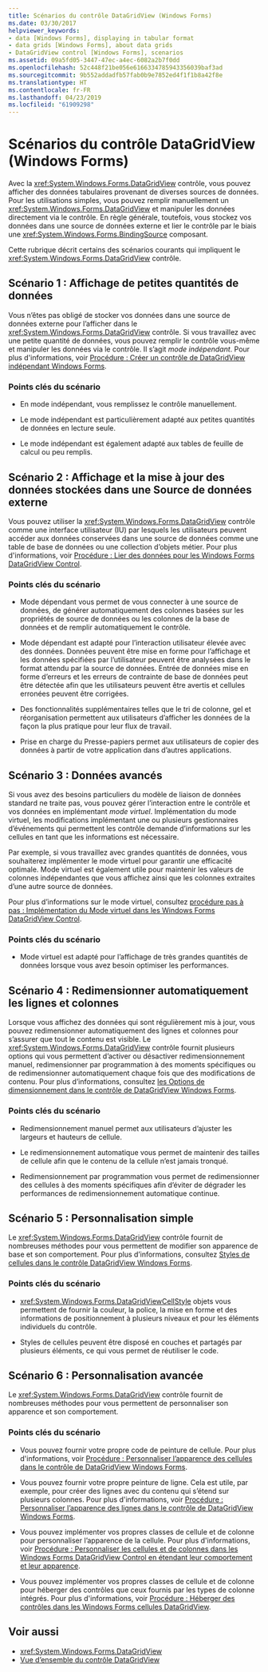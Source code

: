 ```yaml
---
title: Scénarios du contrôle DataGridView (Windows Forms)
ms.date: 03/30/2017
helpviewer_keywords:
- data [Windows Forms], displaying in tabular format
- data grids [Windows Forms], about data grids
- DataGridView control [Windows Forms], scenarios
ms.assetid: 09a5fd05-3447-47ec-a4ec-6082a2b7f0dd
ms.openlocfilehash: 52c448f21be056e6166334785943356039baf3ad
ms.sourcegitcommit: 9b552addadfb57fab0b9e7852ed4f1f1b8a42f8e
ms.translationtype: HT
ms.contentlocale: fr-FR
ms.lasthandoff: 04/23/2019
ms.locfileid: "61909298"
---
```

# <a name="datagridview-control-scenarios-windows-forms"></a>Scénarios du contrôle DataGridView (Windows Forms)
Avec la <xref:System.Windows.Forms.DataGridView> contrôle, vous pouvez afficher des données tabulaires provenant de diverses sources de données. Pour les utilisations simples, vous pouvez remplir manuellement un <xref:System.Windows.Forms.DataGridView> et manipuler les données directement via le contrôle. En règle générale, toutefois, vous stockez vos données dans une source de données externe et lier le contrôle par le biais une <xref:System.Windows.Forms.BindingSource> composant.  
  
 Cette rubrique décrit certains des scénarios courants qui impliquent le <xref:System.Windows.Forms.DataGridView> contrôle.  
  
## <a name="scenario-1-displaying-small-amounts-of-data"></a>Scénario 1 : Affichage de petites quantités de données  
 Vous n’êtes pas obligé de stocker vos données dans une source de données externe pour l’afficher dans le <xref:System.Windows.Forms.DataGridView> contrôle. Si vous travaillez avec une petite quantité de données, vous pouvez remplir le contrôle vous-même et manipuler les données via le contrôle. Il s’agit *mode indépendant*. Pour plus d'informations, voir [Procédure : Créer un contrôle de DataGridView indépendant Windows Forms](how-to-create-an-unbound-windows-forms-datagridview-control.md).  
  
### <a name="scenario-key-points"></a>Points clés du scénario  
  
- En mode indépendant, vous remplissez le contrôle manuellement.  
  
- Le mode indépendant est particulièrement adapté aux petites quantités de données en lecture seule.  
  
- Le mode indépendant est également adapté aux tables de feuille de calcul ou peu remplis.  
  
## <a name="scenario-2-viewing-and-updating-data-stored-in-an-external-data-source"></a>Scénario 2 : Affichage et la mise à jour des données stockées dans une Source de données externe  
 Vous pouvez utiliser la <xref:System.Windows.Forms.DataGridView> contrôle comme une interface utilisateur (IU) par lesquels les utilisateurs peuvent accéder aux données conservées dans une source de données comme une table de base de données ou une collection d’objets métier. Pour plus d'informations, voir [Procédure : Lier des données pour les Windows Forms DataGridView Control](how-to-bind-data-to-the-windows-forms-datagridview-control.md).  
  
### <a name="scenario-key-points"></a>Points clés du scénario  
  
- Mode dépendant vous permet de vous connecter à une source de données, de générer automatiquement des colonnes basées sur les propriétés de source de données ou les colonnes de la base de données et de remplir automatiquement le contrôle.  
  
- Mode dépendant est adapté pour l’interaction utilisateur élevée avec des données. Données peuvent être mise en forme pour l’affichage et les données spécifiées par l’utilisateur peuvent être analysées dans le format attendu par la source de données. Entrée de données mise en forme d’erreurs et les erreurs de contrainte de base de données peut être détectée afin que les utilisateurs peuvent être avertis et cellules erronées peuvent être corrigées.  
  
- Des fonctionnalités supplémentaires telles que le tri de colonne, gel et réorganisation permettent aux utilisateurs d’afficher les données de la façon la plus pratique pour leur flux de travail.  
  
- Prise en charge du Presse-papiers permet aux utilisateurs de copier des données à partir de votre application dans d’autres applications.  
  
## <a name="scenario-3-advanced-data"></a>Scénario 3 : Données avancés  
 Si vous avez des besoins particuliers du modèle de liaison de données standard ne traite pas, vous pouvez gérer l’interaction entre le contrôle et vos données en implémentant *mode virtuel*. Implémentation du mode virtuel, les modifications implémentant une ou plusieurs gestionnaires d’événements qui permettent les contrôle demande d’informations sur les cellules en tant que les informations est nécessaire.  
  
 Par exemple, si vous travaillez avec grandes quantités de données, vous souhaiterez implémenter le mode virtuel pour garantir une efficacité optimale. Mode virtuel est également utile pour maintenir les valeurs de colonnes indépendantes que vous affichez ainsi que les colonnes extraites d’une autre source de données.  
  
 Pour plus d’informations sur le mode virtuel, consultez [procédure pas à pas : Implémentation du Mode virtuel dans les Windows Forms DataGridView Control](implementing-virtual-mode-wf-datagridview-control.md).  
  
### <a name="scenario-key-points"></a>Points clés du scénario  
  
- Mode virtuel est adapté pour l’affichage de très grandes quantités de données lorsque vous avez besoin optimiser les performances.  
  
## <a name="scenario-4-automatically-resizing-rows-and-columns"></a>Scénario 4 : Redimensionner automatiquement les lignes et colonnes  
 Lorsque vous affichez des données qui sont régulièrement mis à jour, vous pouvez redimensionner automatiquement des lignes et colonnes pour s’assurer que tout le contenu est visible. Le <xref:System.Windows.Forms.DataGridView> contrôle fournit plusieurs options qui vous permettent d’activer ou désactiver redimensionnement manuel, redimensionner par programmation à des moments spécifiques ou de redimensionner automatiquement chaque fois que des modifications de contenu. Pour plus d’informations, consultez [les Options de dimensionnement dans le contrôle de DataGridView Windows Forms](sizing-options-in-the-windows-forms-datagridview-control.md).  
  
### <a name="scenario-key-points"></a>Points clés du scénario  
  
- Redimensionnement manuel permet aux utilisateurs d’ajuster les largeurs et hauteurs de cellule.  
  
- Le redimensionnement automatique vous permet de maintenir des tailles de cellule afin que le contenu de la cellule n’est jamais tronqué.  
  
- Redimensionnement par programmation vous permet de redimensionner des cellules à des moments spécifiques afin d’éviter de dégrader les performances de redimensionnement automatique continue.  
  
## <a name="scenario-5-simple-customization"></a>Scénario 5 : Personnalisation simple  
 Le <xref:System.Windows.Forms.DataGridView> contrôle fournit de nombreuses méthodes pour vous permettent de modifier son apparence de base et son comportement. Pour plus d’informations, consultez [Styles de cellules dans le contrôle DataGridView Windows Forms](cell-styles-in-the-windows-forms-datagridview-control.md).  
  
### <a name="scenario-key-points"></a>Points clés du scénario  
  
- <xref:System.Windows.Forms.DataGridViewCellStyle> objets vous permettent de fournir la couleur, la police, la mise en forme et des informations de positionnement à plusieurs niveaux et pour les éléments individuels du contrôle.  
  
- Styles de cellules peuvent être disposé en couches et partagés par plusieurs éléments, ce qui vous permet de réutiliser le code.  
  
## <a name="scenario-6-advanced-customization"></a>Scénario 6 : Personnalisation avancée  
 Le <xref:System.Windows.Forms.DataGridView> contrôle fournit de nombreuses méthodes pour vous permettent de personnaliser son apparence et son comportement.  
  
### <a name="scenario-key-points"></a>Points clés du scénario  
  
- Vous pouvez fournir votre propre code de peinture de cellule. Pour plus d'informations, voir [Procédure : Personnaliser l’apparence des cellules dans le contrôle de DataGridView Windows Forms](customize-the-appearance-of-cells-in-the-datagrid.md).  
  
- Vous pouvez fournir votre propre peinture de ligne. Cela est utile, par exemple, pour créer des lignes avec du contenu qui s’étend sur plusieurs colonnes. Pour plus d'informations, voir [Procédure : Personnaliser l’apparence des lignes dans le contrôle de DataGridView Windows Forms](customize-the-appearance-of-rows-in-the-datagrid.md).  
  
- Vous pouvez implémenter vos propres classes de cellule et de colonne pour personnaliser l’apparence de la cellule. Pour plus d'informations, voir [Procédure : Personnaliser les cellules et de colonnes dans les Windows Forms DataGridView Control en étendant leur comportement et leur apparence](customize-cells-and-columns-in-the-datagrid-by-extending-behavior.md).  
  
- Vous pouvez implémenter vos propres classes de cellule et de colonne pour héberger des contrôles que ceux fournis par les types de colonne intégrés. Pour plus d'informations, voir [Procédure : Héberger des contrôles dans les Windows Forms cellules DataGridView](how-to-host-controls-in-windows-forms-datagridview-cells.md).  
  
## <a name="see-also"></a>Voir aussi

- <xref:System.Windows.Forms.DataGridView>
- [Vue d’ensemble du contrôle DataGridView](datagridview-control-overview-windows-forms.md)
